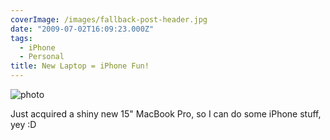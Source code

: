 ```yaml
---
coverImage: /images/fallback-post-header.jpg
date: "2009-07-02T16:09:23.000Z"
tags:
  - iPhone
  - Personal
title: New Laptop = iPhone Fun!
---
```


![photo](/wp-content/uploads/2009/07/photo.jpg "photo")

Just acquired a shiny new 15" MacBook Pro, so I can do some iPhone stuff, yey :D
